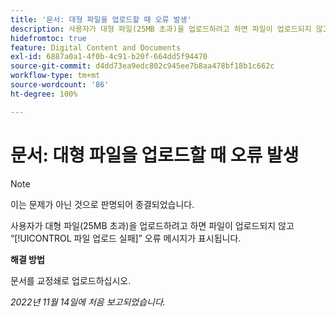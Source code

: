 ```yaml
---
title: '문서: 대형 파일을 업로드할 때 오류 발생'
description: 사용자가 대형 파일(25MB 초과)을 업로드하려고 하면 파일이 업로드되지 않고 “파일 업로드 실패” 오류 메시지가 표시됩니다.
hidefromtoc: true
feature: Digital Content and Documents
exl-id: 6887a0a1-4f0b-4c91-b20f-664dd5f94470
source-git-commit: d4dd73ea9edc802c945ee7b8aa478bf18b1c662c
workflow-type: tm+mt
source-wordcount: '86'
ht-degree: 100%

---
```


# 문서: 대형 파일을 업로드할 때 오류 발생

<!--This article is on WF and WFP TOCs-->

>[!NOTE]
>
>이는 문제가 아닌 것으로 판명되어 종결되었습니다.

사용자가 대형 파일(25MB 초과)을 업로드하려고 하면 파일이 업로드되지 않고 “[!UICONTROL 파일 업로드 실패]” 오류 메시지가 표시됩니다.

**해결 방법**

문서를 교정쇄로 업로드하십시오.

_2022년 11월 14일에 처음 보고되었습니다._
